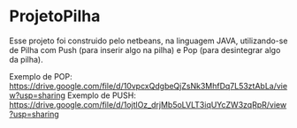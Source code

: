 # ProjetoPilha
Esse projeto foi construido pelo netbeans, na linguagem JAVA, utilizando-se de Pilha com Push (para inserir algo na pilha) e Pop (para desintegrar algo da pilha).

Exemplo de POP: https://drive.google.com/file/d/10vpcxQdgbeQjZsNk3MhfDq7L53ztAbLa/view?usp=sharing
Exemplo de PUSH: https://drive.google.com/file/d/1ojtlOz_drjMb5oLVLT3iqUYcZW3zqRpR/view?usp=sharing
